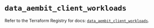 # `data_aembit_client_workloads`

Refer to the Terraform Registry for docs: [`data_aembit_client_workloads`](https://registry.terraform.io/providers/aembit/aembit/1.25.1/docs/data-sources/client_workloads).
